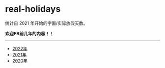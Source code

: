 # real-holidays

统计自 2021 年开始的字面/实际放假天数。

**欢迎PR前几年的内容！！**

---
* [2022年](./content/2022.md)
* [2021年](https://github.com/miranquil/real-holidays/blob/main/content/2021.md)
* [2020年](./content/2020.md)

